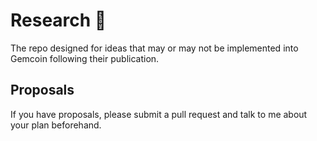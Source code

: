 # Research 🔬

The repo designed for ideas that may or may not be implemented into Gemcoin following their publication.

## Proposals

If you have proposals, please submit a pull request and talk to me about your plan beforehand.
